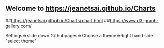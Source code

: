 ## Welcome to https://jeanetsai.github.io/Charts
##https://jeanetsai.github.io/Charts/chart.html
##https://www.d3-graph-gallery.com/

Settings=>slide down Githubpages=>Choose a theme=>Right hand side "select theme"
